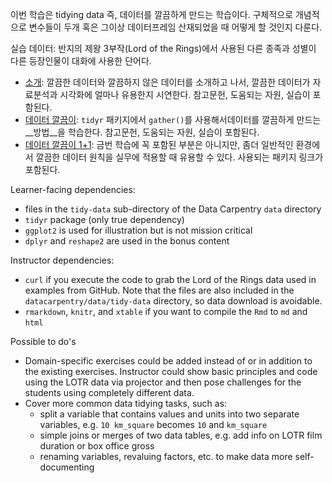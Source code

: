 이번 학습은 tidying data 즉, 데이터를 깔끔하게 만드는 학습이다. 구체적으로 개념적으로 변수들이 두개 혹은 그이상 데이터프레임 산재되었을 때 어떻게 할 것인지 다룬다.

실습 데이터: 반지의 제왕 3부작(Lord of the Rings)에서 사용된 다른 종족과 성별이 다른 등장인물이 대화에 사용한 단어다.

  * [소개](01-intro.md): 깔끔한 데이터와 깔끔하지 않은 데이터를 소개하고 나서, 깔끔한 데이터가 자료분석과 시각화에 얼마나 유용한지 시연한다. 참고문헌, 도움되는 자원, 실습이 포함된다.
  * [데이터 깔끔이](02-tidy.md): `tidyr` 패키지에서 `gather()`를 사용해서데이터를 깔끔하게 만드는 __방법__을 학습한다. 참고문헌, 도움되는 자원, 실습이 포함된다.
  * [데이터 깔끔이 1+1](03-tidy-bonus-content.md): 금번 학습에 꼭 포함된 부분은 아니지만, 좀더 일반적인 환경에서 깔끔한 데이터 원칙을 실무에 적용할 때 유용할 수 있다. 사용되는 패키지 링크가 포함된다.



Learner-facing dependencies:

  * files in the `tidy-data` sub-directory of the Data Carpentry `data` directory
  * `tidyr` package (only true dependency)
  * `ggplot2` is used for illustration but is not mission critical 
  * `dplyr` and `reshape2` are used in the bonus content

Instructor dependencies:

  * `curl` if you execute the code to grab the Lord of the Rings data used in examples from GitHub. Note that the files are also included in the `datacarpentry/data/tidy-data` directory, so data download is avoidable.
  * `rmarkdown`, `knitr`, and `xtable` if you want to compile the `Rmd` to `md` and `html`

Possible to do's

  * Domain-specific exercises could be added instead of or in addition to the existing exercises. Instructor could show basic principles and code using the LOTR data via projector and then pose challenges for the students using completely different data.
  * Cover more common data tidying tasks, such as:
    - split a variable that contains values and units into two separate variables, e.g. `10 km_square` becomes `10` and `km_square`
    - simple joins or merges of two data tables, e.g. add info on LOTR film duration or box office gross
    - renaming variables, revaluing factors, etc. to make data more self-documenting
